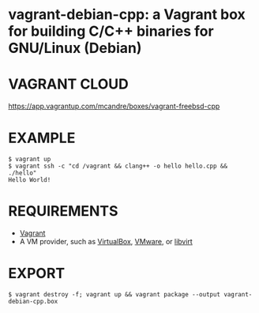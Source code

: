 # vagrant-debian-cpp: a Vagrant box for building C/C++ binaries for GNU/Linux (Debian)

# VAGRANT CLOUD

https://app.vagrantup.com/mcandre/boxes/vagrant-freebsd-cpp

# EXAMPLE

```console
$ vagrant up
$ vagrant ssh -c "cd /vagrant && clang++ -o hello hello.cpp && ./hello"
Hello World!
```

# REQUIREMENTS

* [Vagrant](https://www.vagrantup.com)
* A VM provider, such as [VirtualBox](https://www.virtualbox.org), [VMware](https://www.vmware.com), or [libvirt](https://libvirt.org)

# EXPORT

```console
$ vagrant destroy -f; vagrant up && vagrant package --output vagrant-debian-cpp.box
```
